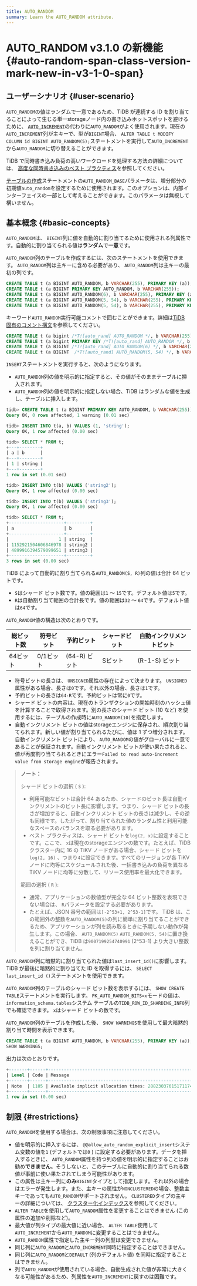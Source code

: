 ```yaml
---
title: AUTO_RANDOM
summary: Learn the AUTO_RANDOM attribute.
---
```


# AUTO_RANDOM <span class="version-mark">v3.1.0 の新機能</span> {#auto-random-span-class-version-mark-new-in-v3-1-0-span}

## ユーザーシナリオ {#user-scenario}

`AUTO_RANDOM`の値はランダムで一意であるため、TiDB が連続する ID を割り当てることによって生じる単一storageノード内の書き込みホットスポットを避けるために、 [`AUTO_INCREMENT`](/auto-increment.md)の代わりに`AUTO_RANDOM`がよく使用されます。現在の`AUTO_INCREMENT`列が主キーで、型が`BIGINT`場合、 `ALTER TABLE t MODIFY COLUMN id BIGINT AUTO_RANDOM(5);`ステートメントを実行して`AUTO_INCREMENT`から`AUTO_RANDOM`に切り替えることができます。

<CustomContent platform="tidb">

TiDB で同時書き込み負荷の高いワークロードを処理する方法の詳細については、 [高度な同時書き込みのベスト プラクティス](/best-practices/high-concurrency-best-practices.md)を参照してください。

</CustomContent>

[テーブルの作成](/sql-statements/sql-statement-create-table.md)ステートメントの`AUTO_RANDOM_BASE`パラメータは、増分部分の初期値`auto_random`を設定するために使用されます。このオプションは、内部インターフェイスの一部として考えることができます。このパラメータは無視して構いません。

## 基本概念 {#basic-concepts}

`AUTO_RANDOM`は、 `BIGINT`列に値を自動的に割り当てるために使用される列属性です。自動的に割り当てられる値は**ランダム**で**一意**です。

`AUTO_RANDOM`列のテーブルを作成するには、次のステートメントを使用できます。 `AUTO_RANDOM`列は主キーに含める必要があり、 `AUTO_RANDOM`列は主キーの最初の列です。

```sql
CREATE TABLE t (a BIGINT AUTO_RANDOM, b VARCHAR(255), PRIMARY KEY (a));
CREATE TABLE t (a BIGINT PRIMARY KEY AUTO_RANDOM, b VARCHAR(255));
CREATE TABLE t (a BIGINT AUTO_RANDOM(6), b VARCHAR(255), PRIMARY KEY (a));
CREATE TABLE t (a BIGINT AUTO_RANDOM(5, 54), b VARCHAR(255), PRIMARY KEY (a));
CREATE TABLE t (a BIGINT AUTO_RANDOM(5, 54), b VARCHAR(255), PRIMARY KEY (a, b));
```

キーワード`AUTO_RANDOM`実行可能コメントで囲むことができます。詳細は[TiDB 固有のコメント構文](/comment-syntax.md#tidb-specific-comment-syntax)を参照してください。

```sql
CREATE TABLE t (a bigint /*T![auto_rand] AUTO_RANDOM */, b VARCHAR(255), PRIMARY KEY (a));
CREATE TABLE t (a bigint PRIMARY KEY /*T![auto_rand] AUTO_RANDOM */, b VARCHAR(255));
CREATE TABLE t (a BIGINT /*T![auto_rand] AUTO_RANDOM(6) */, b VARCHAR(255), PRIMARY KEY (a));
CREATE TABLE t (a BIGINT  /*T![auto_rand] AUTO_RANDOM(5, 54) */, b VARCHAR(255), PRIMARY KEY (a));
```

`INSERT`ステートメントを実行すると、次のようになります。

-   `AUTO_RANDOM`列の値を明示的に指定すると、その値がそのままテーブルに挿入されます。
-   `AUTO_RANDOM`列の値を明示的に指定しない場合、TiDB はランダムな値を生成し、テーブルに挿入します。

```sql
tidb> CREATE TABLE t (a BIGINT PRIMARY KEY AUTO_RANDOM, b VARCHAR(255));
Query OK, 0 rows affected, 1 warning (0.01 sec)

tidb> INSERT INTO t(a, b) VALUES (1, 'string');
Query OK, 1 row affected (0.00 sec)

tidb> SELECT * FROM t;
+---+--------+
| a | b      |
+---+--------+
| 1 | string |
+---+--------+
1 row in set (0.01 sec)

tidb> INSERT INTO t(b) VALUES ('string2');
Query OK, 1 row affected (0.00 sec)

tidb> INSERT INTO t(b) VALUES ('string3');
Query OK, 1 row affected (0.00 sec)

tidb> SELECT * FROM t;
+---------------------+---------+
| a                   | b       |
+---------------------+---------+
|                   1 | string  |
| 1152921504606846978 | string2 |
| 4899916394579099651 | string3 |
+---------------------+---------+
3 rows in set (0.00 sec)
```

TiDB によって自動的に割り当てられる`AUTO_RANDOM(S, R)`列の値は合計 64 ビットです。

-   `S`はシャード ビット数です。値の範囲は`1` ～ `15`です。デフォルト値は`5`です。
-   `R`は自動割り当て範囲の合計長です。値の範囲は`32` ～ `64`です。デフォルト値は`64`です。

`AUTO_RANDOM`値の構造は次のとおりです。

| 総ビット数 | 符号ビット  | 予約ビット      | シャードビット | 自動インクリメントビット |
| ----- | ------ | ---------- | ------- | ------------ |
| 64ビット | 0/1ビット | (64-R) ビット | Sビット    | (R-1-S) ビット  |

-   符号ビットの長さは、 `UNSIGNED`属性の存在によって決まります。 `UNSIGNED`属性がある場合、長さは`0`です。それ以外の場合、長さは`1`です。
-   予約ビットの長さは`64-R`です。予約ビットは常に`0`です。
-   シャード ビットの内容は、現在のトランザクションの開始時刻のハッシュ値を計算することで取得されます。別の長さのシャード ビット (10 など) を使用するには、テーブルの作成時に`AUTO_RANDOM(10)`を指定します。
-   自動インクリメント ビットの値はstorageエンジンに保存され、順次割り当てられます。新しい値が割り当てられるたびに、値は 1 ずつ増分されます。自動インクリメント ビットにより、 `AUTO_RANDOM`の値がグローバルに一意であることが保証されます。自動インクリメント ビットが使い果たされると、値が再度割り当てられるときにエラー`Failed to read auto-increment value from storage engine`が報告されます。

> **ノート：**
>
> シャード ビットの選択 ( `S` ):
>
> -   利用可能なビットは合計 64 あるため、シャードのビット長は自動インクリメントのビット長に影響します。つまり、シャード ビットの長さが増加すると、自動インクリメント ビットの長さは減少し、その逆も同様です。したがって、割り当てられた値のランダム性と利用可能なスペースのバランスを取る必要があります。
> -   ベスト プラクティスは、シャード ビットを`log(2, x)`に設定することです。ここで、 `x`は現在のstorageエンジンの数です。たとえば、TiDB クラスター内に 16 の TiKV ノードがある場合、シャード ビットを`log(2, 16)` 、つまり`4`に設定できます。すべてのリージョンが各 TiKV ノードに均等にスケジュールされた後、一括書き込みの負荷を異なる TiKV ノードに均等に分散して、リソース使用率を最大化できます。
>
> 範囲の選択 ( `R` ):
>
> -   通常、アプリケーションの数値型が完全な 64 ビット整数を表現できない場合は、 `R`パラメータを設定する必要があります。
> -   たとえば、JSON 番号の範囲は`[-2^53+1, 2^53-1]`です。 TiDB は、この範囲外の整数を`AUTO_RANDOM(5)`の列に簡単に割り当てることができるため、アプリケーションが列を読み取るときに予期しない動作が発生します。この場合、 `AUTO_RANDOM(5)` `AUTO_RANDOM(5, 54)`に置き換えることができ、TiDB は`9007199254740991` (2^53-1) より大きい整数を列に割り当てません。

`AUTO_RANDOM`列に暗黙的に割り当てられた値は`last_insert_id()`に影響します。 TiDB が最後に暗黙的に割り当てた ID を取得するには、 `SELECT last_insert_id ()`ステートメントを使用できます。

`AUTO_RANDOM`列のテーブルのシャード ビット数を表示するには、 `SHOW CREATE TABLE`ステートメントを実行します。 `PK_AUTO_RANDOM_BITS=x`モードの値は、 `information_schema.tables`システム テーブルの`TIDB_ROW_ID_SHARDING_INFO`列でも確認できます。 `x`はシャード ビットの数です。

`AUTO_RANDOM`列のテーブルを作成した後、 `SHOW WARNINGS`を使用して最大暗黙的割り当て時間を表示できます。

```sql
CREATE TABLE t (a BIGINT AUTO_RANDOM, b VARCHAR(255), PRIMARY KEY (a));
SHOW WARNINGS;
```

出力は次のとおりです。

```sql
+-------+------+---------------------------------------------------------+
| Level | Code | Message                                                 |
+-------+------+---------------------------------------------------------+
| Note  | 1105 | Available implicit allocation times: 288230376151711743 |
+-------+------+---------------------------------------------------------+
1 row in set (0.00 sec)
```

## 制限 {#restrictions}

`AUTO_RANDOM`を使用する場合は、次の制限事項に注意してください。

-   値を明示的に挿入するには、 `@@allow_auto_random_explicit_insert`システム変数の値を`1` (デフォルトでは`0` ) に設定する必要があります。データを挿入するときに、 `AUTO_RANDOM`属性を持つ列の値を明示的に指定することはお勧め**できません**。そうしないと、このテーブルに自動的に割り当てられる数値が事前に使い果たされてしまう可能性があります。
-   この属性は主キー列に**のみ**`BIGINT`タイプとして指定します。それ以外の場合はエラーが発生します。また、主キーの属性が`NONCLUSTERED`の場合、整数主キーであっても`AUTO_RANDOM`サポートされません。 `CLUSTERED`タイプの主キーの詳細については、 [クラスター化インデックス](/clustered-indexes.md)を参照してください。
-   `ALTER TABLE`を使用して`AUTO_RANDOM`属性を変更することはできません (この属性の追加や削除など)。
-   最大値が列タイプの最大値に近い場合、 `ALTER TABLE`使用して`AUTO_INCREMENT`から`AUTO_RANDOM`に変更することはできません。
-   `AUTO_RANDOM`属性で指定した主キー列の列型は変更できません。
-   同じ列に`AUTO_RANDOM`と`AUTO_INCREMENT`同時に指定することはできません。
-   同じ列に`AUTO_RANDOM`と`DEFAULT` (列のデフォルト値) を同時に指定することはできません。
-   列で`AUTO_RANDOM`が使用されている場合、自動生成された値が非常に大きくなる可能性があるため、列属性を`AUTO_INCREMENT`に戻すのは困難です。
